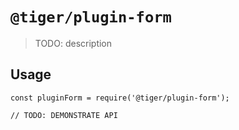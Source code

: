 # `@tiger/plugin-form`

> TODO: description

## Usage

```
const pluginForm = require('@tiger/plugin-form');

// TODO: DEMONSTRATE API
```
